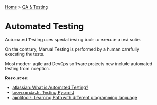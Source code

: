 [Home](../../README.md) > [QA & Testing](./README.md)

# Automated Testing

Automated Testing uses special testing tools to execute a test suite.

On the contrary, Manual Testing is performed by a human carefully executing the tests.

Most modern agile and DevOps software projects now include automated testing from inception.

**Resources:**
- [atlassian: What is Automated Testing?](https://www.atlassian.com/continuous-delivery/software-testing/automated-testing)
- [browserstack: Testing Pyramid](https://www.browserstack.com/guide/testing-pyramid-for-test-automation)
- [applitools: Learning Path with different programming language](https://testautomationu.applitools.com/learningpaths.html)
